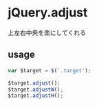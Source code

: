 # jQuery.adjust
上左右中央を楽にしてくれる

## usage

```javascript
var $target = $('.target');

$target.adjust();
$target.adjustW();
$target.adjustH();
```
